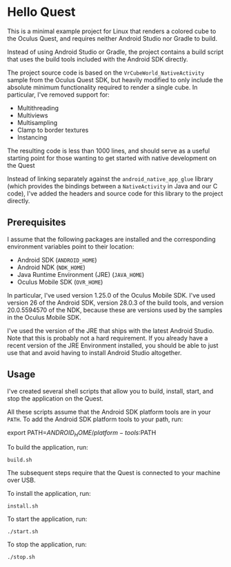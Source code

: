 # Hello Quest

This is a minimal example project for Linux that renders a colored cube to the
Oculus Quest, and requires neither Android Studio nor Gradle to build.

Instead of using Android Studio or Gradle, the project contains a build script
that uses the build tools included with the Android SDK directly.

The project source code is based on the `VrCubeWorld_NativeActivity` sample from
the Oculus Quest SDK, but heavily modified to only include the absolute minimum
functionality required to render a single cube. In particular, I've removed
support for:

* Multithreading
* Multiviews
* Multisampling
* Clamp to border textures
* Instancing

The resulting code is less than 1000 lines, and should serve as a useful
starting point for those wanting to get started with native development on the
Quest

Instead of linking separately against the `android_native_app_glue` library
(which provides the bindings between a `NativeActivity` in Java and our C code),
I've added the headers and source code for this library to the project directly.

## Prerequisites

I assume that the following packages are installed and the corresponding
environment variables point to their location:

* Android SDK (`ANDROID_HOME`)
* Android NDK (`NDK_HOME`)
* Java Runtime Environment (JRE) (`JAVA_HOME`)
* Oculus Mobile SDK (`OVR_HOME`)

In particular, I've used version 1.25.0 of the Oculus Mobile SDK. I've used
version 26 of the Android SDK, version 28.0.3 of the build tools, and version
20.0.5594570 of the NDK, because these are versions used by the samples in the
Oculus Mobile SDK.

I've used the version of the JRE that ships with the latest Android Studio. Note
that this is probably not a hard requirement. If you already have a recent
version of the JRE Environment installed, you should be able to just use that
and avoid having to install Android Studio altogether.

## Usage

I've created several shell scripts that allow you to build, install, start, and
stop the application on the Quest.

All these scripts assume that the Android SDK platform tools are in your `PATH`.
To add the Android SDK platform tools to your path, run:

export PATH=$ANDROID_HOME/platform-tools:$PATH

To build the application, run:

```build.sh```

The subsequent steps require that the Quest is connected to your machine over
USB.

To install the application, run:

```install.sh```

To start the application, run:

```./start.sh```

To stop the application, run:

```./stop.sh```
